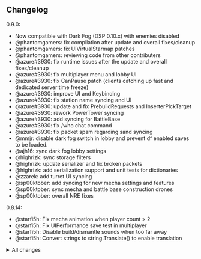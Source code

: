 ## Changelog

0.9.0:
- Now compatible with Dark Fog (DSP 0.10.x) with enemies disabled
- @phantomgamers: fix compilation after update and overall fixes/cleanup
- @phantomgamers: fix UIVirtualStarmap patches
- @phantomgamers: reviewing code from other contributers
- @azure#3930: fix runtime issues after the update and overall fixes/cleanup
- @azure#3930: fix multiplayer menu and lobby UI
- @azure#3930: fix CanPause patch (clients catching up fast and dedicated server time freeze)
- @azure#3930: improve UI and Keybinding
- @azure#3930: fix station name syncing and UI
- @azure#3930: update and fix PrebuildRequests and InserterPickTarget
- @azure#3930: rework PowerTower syncing
- @azure#3930: add syncing for BattleBase
- @azure#3930: fix /who chat command
- @azure#3930: fix packet spam regarding sand syncing
- @mmjr: disable dark fog switch in lobby and prevent df enabled saves to be loaded.
- @ajh16: sync dark fog lobby settings
- @highrizk: sync storage filters
- @highrizk: update serializer and fix broken packets
- @highrizk: add serialization support and unit tests for dictionaries
- @zzarek: add turret UI syncing
- @sp00ktober: add syncing for new mecha settings and features
- @sp00ktober: sync mecha and battle base construction drones
- @sp00ktober: overall NRE fixes

0.8.14:
- @starfi5h: Fix mecha animation when player count > 2  
- @starfi5h: Fix UIPerformance save test in multiplayer  
- @starfi5h: Disable build/dismantle sounds when too far away  
- @starfi5h: Convert strings to string.Translate() to enable translation  

<details>
<summary>All changes</summary>

0.8.13:

- @starfi5h: Fix compilation with 0.9.27.15466  
- @starfi5h: Add -newgame launch option for dedicated server   

0.8.12:

- @PhantomGamers: Remove exe targeting to support game pass version  
- @starfi5h: Fix errors about logistic bots  
- @starfi5h: Add -load-latest launch option for dedicated server  

0.8.11:

- @starfi5h: Added support for DSP 0.9.27 along with syncing for the new logistics distribution system
- @starfi5h: Optimized network traffic
- @starfi5h: Dedicated servers will now save when gracefully exited (ctrl+c on the console window)
- @starfi5h: Fix error when sail capacity increases in dedicated server

0.8.10:

- @starfi5h: Fix compilation with 0.9.26.13034
- @starfi5h: Fix a bug that makes advance miner power usage abnormal
- @starfi5h: Add new chat settings NotificationDuration

0.8.9:

- @PhantomGamers: Fixed compilation with 0.9.26
- @starfi5h: Added syncing of all of the new Sandbox features introduced in 0.9.26
- @starfi5h: Fixed bug that caused the host to sink into the ground
- @starfi5h: Increased connection timeout to prevent issues with higher latency connections

0.8.8:

- @starfi5h: Added RemoteAccessPassword setting for servers so that users can authenticate to use admin commands
- @starfi5h: Fixed bugs related to headless servers
- @starfi5h: Chat now stores past commands, accessible with the up and down arrow keys
- @PhantomGamers: Fixed white window popping up while headless server is running
- @starfi5h: Added syncing for Logistic Station names
- @starfi5h: Fixed bug that allowed clients to reduce ILS warp distance below their minimum value
- @starfi5h: Added syncing for Mecha energy production and consumption stats
- @starfi5h: Made it so new clients now join the game with full energy and some warpers if the tech is unlocked
- @starfi5h: Fixed bug when running GalacticScale that caused clients to sink into the ground
- @starfi5h: Removed IP addresses from log output

0.8.7:

- @mmjr-x: Add Upnp/pmp support
- @mmjr-x: Add Ngrok support
- @mmjr-x: Add server password support
- @PhantomGamers: Add Discord rich presence support
- @PhantomGamers: Fix error when unable to obtain documents folder
- @starfish: Add headless server support
- @starfish: Add player connect/disconnect message (can be disabled in config)
- @starfish: Fix NRE when loading a gas giant. Fix planet type mismatch caused by older saves.

0.8.6:

- @starfish: Bugfix regarding NRE exception in UpdateDirtyMeshes()
- @starfish: Bugfix desync issues regarding ILS and PLS
- @starfish: Add milestone syncing
- @sp00ktober: Add gracefull error messages regarding broken traffic monitors and broken compression of factory data
- @sp00ktober: Add a reconnect command to the chat for easy and fast reconnection of clients

0.8.5:

- @starfish: Add Dyson Sphere color syncing
- @starfish: Add syncing for fast insert / fast take out of items to / from buildings
- @starfish: Add syncing for fractionator and power generator product
- @starfish: Save game to Last Quit when exiting multiplayer game.
- @starfish: Fix a bug that would lead to an inserter's filter to not set correctly
- @starfish: Fix planet terrain not synced when client loads a factory.
- @starfish: Fix trash item count incorrect when item count > 256.
- @sp00ktober: UI adjustments to account for the game update
- @sp00ktober: Disable metadata upgrades for clients in tech tree
- @sp00ktober: Add syncing for fast insert / fast take out of items to / from belts

0.8.4:

- @kremnev8: add two new events to Nebula API
- @starfish: fixed issue where client would sometimes be unable to load in while using GalacticScale
- @starfish: custom planet and star names now show up in lobby (not while GalacticScale is active)
- @starfi5h: show correct resource amount in UIPlanetDetail
- @starfi5h: show custom planet and star names in lobby screen
- @starfi5h: the selected starting planet name will now show on the lobby screen
- @starfi5h: fixed issue where the nametag on the minimap wouldn't show up for a client that rejoined

0.8.3:

- @kremnev8: improved ingame chat
- @starfish: added compatibility with BulletTime which enables fluent loading times on Planet and System arrival
- @starfish: bugfix regarding too large dyson sphere data
- @starfish: bugfix regarding reloading of dyson sphere
- @starfish: improved loading of solar systems, this now runs on its own thread
- @starfish: developer commands can now be executed from the ingame chat (using /xconsole [command] )
- @sp00ktober: added tooltips to the Nebula settings
- @sp00ktober: added setting to prevent `System.ObjectDisposedException` errors resulting in random client disconnect
- @sp00ktober: added code to handle IndexOutOfBounds errors when importing PlanetFactory data (very rare issue)
- @sp00ktober: fixed wrong array size for storage and slots in ILS
- @sp00ktober: added minimap indicator for other players positions (on the same planet)
- @sp00ktober: added chat command to list planets in a system
- @sp00ktober: added chat command to navigate to star, planet or player by name or id

0.8.2:

- @kremnev8: fix issue with EmojiDataManager when a save was loaded multiple times in a row.

0.8.1:

- @starfish: Add copy&close error button
- @starfish: bugfixes regarding dyson sphere editor
- @starfish: bugfix regarding item refund in matrix labs
- @starfish: bugfix regarding the ILS UI
- @starfish: bugfix regarding placement of spraycoaters, traffic monitors and inserters
- @starfish: bugfix regarding drone and ship counts in stations
- @PhantomGamers, @sp00ktober: adjust TCP fragment size for faster data transmission
- @sp00ktober: bugfix regarding players getting stuck with the "player joining" message
- @sp00ktober: bugfix regarding wrong mecha color until hitting "apply" in mecha editor
- @sp00ktober: bugfix regarding ILS ship rendering clientside
- @sp00ktober: add optional soil syncing
- @sp00ktober: add syncing of mecha editor state and items
- @mattsemar, @kremnev8: add in-game chat functionality with commands (open with `Alt` + `~` by default)

0.8.0:

- Now compatible with DSP 0.9.24
- @starfish: Refactoring of the ILS UI making it more stable and accurate
- @starfish: Update Dyson Sphere syncing to match the new features of the game update
- @starfish: Add UPS syncing to the game making the overall game state more accurate
- @starfish: Updates for the proliferator and advanced miner
- @starfish: Bugfix for wrong objId
- @sp00ktober: Rework ILS ship rendering to be more accurate for clients
- @sp00ktober: Rework ILS item adding (into stations) to be more accurate for clients
- @sp00ktober: Bugfixes related to belts placed with a filter set
- @sp00ktober: Add syncing of MechaAppearance
- @sp00ktober: Fixed a bug that would lock the host with the "player joining" message when multiple clients try to join at the same time

0.7.10:

- @starfish: Added WarningSystem syncing
- @PhantomGamers: Fixed case of NRE when arriving on another planet
- @PhantomGamers: Fixed issue where Universe Exploration tech would break while in a multiplayer game

0.7.9:

- @sp00ktober: gracefully tell older nebula versions that there is a mod version missmatch.
- @sp00ktober: fix planet detail ui stuck in lobby mode while in game.
- @starfish: fix jaggy remote player movement

0.7.8:

- @sp00ktober: Added Lobby feature where you can preview solar systems and choose your birth planet.

0.7.7:

- @starfi5h, @PhantomGamers: Fixed issue where research removed by clients would not be synced.

0.7.6:

- @starfi5h: Added syncing of ray receiver output
- @starfi5h: Fixed lighting of remote players
- @starfi5h: Fixed clients receiving duplicate items when cancelling manual research

0.7.5:

- @sp00ktober: Fixed error caused by warning system introduced in previous update
- @PhantomGamers: Fixed compatibility with DSP 0.8.23.9989

0.7.4:

- @sp00ktober: adjusted mod to be compatible with game version 0.8.23

0.7.3:

- @PhantomGamers: Fixed error when upgrading blueprint previews.
- @sp00ktober: Added hotfix to prevent error caused by ILS ships

0.7.2:

- @sp00ktober: Fixed issue where the host would render buildings placed by players on other planets on his current planet.

0.7.1:

- @starfi5h: Fixed research desync issues
- @sp00ktober: Fixed error when client upgrades buildings on different planet from the host.
- @PhantomGamers: Fixed compatibility with DSP 0.8.22.9331+

0.7.0:

- @phantomgamers: Fixed instance where error would trigger by loading saves made on earlier Nebula versions. **WARNING: All previous client inventory and position data will be lost!** (should be for the last time!)
- @phantomgamers: Fixed error that was triggered by the client loading a planet after traveling to a different planetary system
- @phantomgamers: Fixed error that was triggered by the client warping outside of a planetary system
- @starfi5h: Added syncing of solar sails and rockets when client does not have the planet they originated from loaded.
- @sp00ktober: Implemented smooth loading of factories for clients (fixed clients phasing through planet when flying too fast)

0.6.2:

- Fixed error when loading saves that were created before 0.6.0. **WARNING: All previous client inventory and position data will be lost!**
- Improved compatibility with GigaStations mod (thanks to @kremnev8)
- Removed extraneous dlls that were mistakenly included in the previous release
- Now supports DSP version 0.8.22.8915+ (thanks to @starfi5h!)

0.6.1:

- Fixed statistics syncing (thanks to @starfi5h)
- Fixed audio playing for all players when pasting building settings and warping (thanks to @starfi5h)
- Added syncing for footstep and landing sounds (thanks to @starfi5h)

0.6.0:

- Fixed cases where a multiplayer session could hang on the player joining screen.
- Fixed issue where foundations built by clients would not sync to other clients.
- Fixed issue where the user would not be informed if they were kicked due to a mod mismatch.
- Enabled pausing in Multiplayer when no clients are connected. (thanks to @starfi5h)
- Now supports DSP version 0.8.21.8562+ (also thanks to @starfi5h!)
- Mecha color configuration has been removed from the options in favor of the new option in the Mecha panel

0.5.0:

- Added API that enables other mods to sync over multiplayer! (Big thanks to @kremnev8!)
- Fixed a bug that caused sorters to break when a client built a belt under preexisting sorters.
- Fixed a bug that resulted in the client getting an error after disconnecting from a game that the host left.
- Refactored session architecture (big changes to codebase but should be seamless to users)

0.4.0:

- Nebula now supports DSP version 0.8.20.7962+

0.3.1:

- Fixed issue where if client didn't have enough items to upgrade, the buildings would still be upgraded for the host.
- Clients will now retain their detail display settings between sessions (e.g. power grid visibility) (thanks to @Needix)
- Fixed issue where players would be able to construct buildings made with blueprints even if they did not have the required items.
- Fixed miscellaneous issues related to ILS ship movement
- Fixed error related to host building foundations while on a different planet from the client

0.3.0:

- Added support for blueprint update (0.8.x)
- Improved player name tag rendering
- Fixed newly introduced multithread issues

0.2.0:

- initial release on thunderstore

</details>
